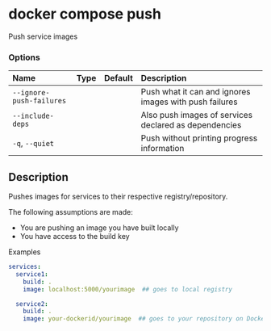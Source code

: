 # docker compose push

<!---MARKER_GEN_START-->
Push service images

### Options

| Name                     | Type | Default | Description                                            |
|:-------------------------|:-----|:--------|:-------------------------------------------------------|
| `--ignore-push-failures` |      |         | Push what it can and ignores images with push failures |
| `--include-deps`         |      |         | Also push images of services declared as dependencies  |
| `-q`, `--quiet`          |      |         | Push without printing progress information             |


<!---MARKER_GEN_END-->

## Description

Pushes images for services to their respective registry/repository.

The following assumptions are made:
- You are pushing an image you have built locally
- You have access to the build key

Examples

```yaml
services:
  service1:
    build: .
    image: localhost:5000/yourimage  ## goes to local registry

  service2:
    build: .
    image: your-dockerid/yourimage  ## goes to your repository on Docker Hub
```
